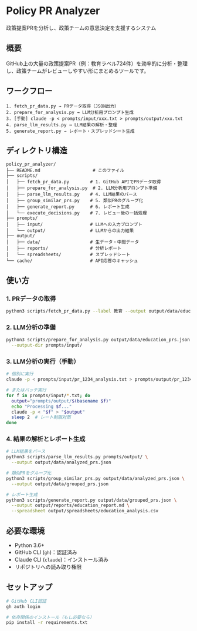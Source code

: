 # Policy PR Analyzer

政策提案PRを分析し、政策チームの意思決定を支援するシステム

## 概要

GitHub上の大量の政策提案PR（例：教育ラベル724件）を効率的に分析・整理し、政策チームがレビューしやすい形にまとめるツールです。

## ワークフロー

```
1. fetch_pr_data.py → PRデータ取得（JSON出力）
2. prepare_for_analysis.py → LLM分析用プロンプト生成
3. [手動] claude -p < prompts/input/xxx.txt > prompts/output/xxx.txt
4. parse_llm_results.py → LLM結果の解析・整理
5. generate_report.py → レポート・スプレッドシート生成
```

## ディレクトリ構造

```
policy_pr_analyzer/
├── README.md                    # このファイル
├── scripts/
│   ├── fetch_pr_data.py        # 1. GitHub APIでPRデータ取得
│   ├── prepare_for_analysis.py  # 2. LLM分析用プロンプト準備
│   ├── parse_llm_results.py    # 4. LLM結果のパース
│   ├── group_similar_prs.py    # 5. 類似PRのグループ化
│   ├── generate_report.py      # 6. レポート生成
│   └── execute_decisions.py    # 7. レビュー後の一括処理
├── prompts/
│   ├── input/                  # LLMへの入力プロンプト
│   └── output/                 # LLMからの出力結果
├── output/
│   ├── data/                   # 生データ・中間データ
│   ├── reports/                # 分析レポート
│   └── spreadsheets/           # スプレッドシート
└── cache/                      # API応答のキャッシュ
```

## 使い方

### 1. PRデータの取得

```bash
python3 scripts/fetch_pr_data.py --label 教育 --output output/data/education_prs.json
```

### 2. LLM分析の準備

```bash
python3 scripts/prepare_for_analysis.py output/data/education_prs.json \
  --output-dir prompts/input/
```

### 3. LLM分析の実行（手動）

```bash
# 個別に実行
claude -p < prompts/input/pr_1234_analysis.txt > prompts/output/pr_1234_analysis.txt

# またはバッチ実行
for f in prompts/input/*.txt; do
  output="prompts/output/$(basename $f)"
  echo "Processing $f..."
  claude -p < "$f" > "$output"
  sleep 2  # レート制限対策
done
```

### 4. 結果の解析とレポート生成

```bash
# LLM結果をパース
python3 scripts/parse_llm_results.py prompts/output/ \
  --output output/data/analyzed_prs.json

# 類似PRをグループ化
python3 scripts/group_similar_prs.py output/data/analyzed_prs.json \
  --output output/data/grouped_prs.json

# レポート生成
python3 scripts/generate_report.py output/data/grouped_prs.json \
  --output output/reports/education_report.md \
  --spreadsheet output/spreadsheets/education_analysis.csv
```

## 必要な環境

- Python 3.6+
- GitHub CLI (`gh`)：認証済み
- Claude CLI (`claude`)：インストール済み
- リポジトリへの読み取り権限

## セットアップ

```bash
# GitHub CLI認証
gh auth login

# 依存関係のインストール（もし必要なら）
pip install -r requirements.txt
```